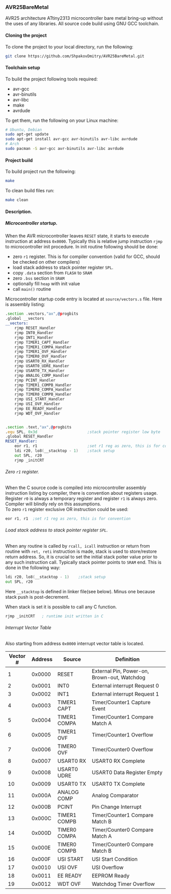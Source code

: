 ### AVR25BareMetal
AVR25 architecture ATtiny2313 microcontroller bare metal bring-up without
the uses of any libraries.
All source code build using GNU GCC toolchain.

#### Cloning the project
To clone the project to your local directory, run the following:
```bash
git clone https://github.com/ShpakovDmitry/AVR25BareMetal.git
```

#### Toolchain setup
To build the project following tools required:
* avr-gcc
* avr-binutils
* avr-libc
* make
* avrdude

To get them, run the following on your Linux machine:
```bash
# Ubuntu, Debian
sudo apt-get update
sudo apt-get install avr-gcc avr-binutils avr-libc avrdude
# Arch
sudo pacman -S avr-gcc avr-binutils avr-libc avrdude
```

#### Project build
To build project run the following:
```bash
make
```
To clean build files run:
```bash
make clean
```

#### Description.
##### Microcontroller startup.
When the AVR microcontroller leaves `RESET` state, it starts to execute
instruction at address `0x0000`.
Typically this is relative jump instruction `rjmp` to microcontroller init
procedure. In init routine following should be done:
* zero `r1` register. This is for compiler convention (valid for GCC, should be
checked on other compilers)
* load stack address to stack pointer register `SPL`.
* copy `.data` section from `FLASH` to `SRAM`
* zero `.bss` section in `SRAM`
* optionally fill `heap` with init value
* call `main()` routine

Microcontroller startup code entry is located at `source/vectors.s` file. Here
is assembly listing:
```asm
.section .vectors,"ax",@progbits
.global __vectors
__vectors:
    rjmp RESET_Handler
    rjmp INT0_Handler
    rjmp INT1_Handler
    rjmp TIMER1_CAPT_Handler
    rjmp TIMER1_COMPA_Handler
    rjmp TIMER1_OVF_Handler
    rjmp TIMER0_OVF_Handler
    rjmp USART0_RX_Handler
    rjmp USART0_UDRE_Handler
    rjmp USART0_TX_Handler
    rjmp ANALOG_COMP_Handler
    rjmp PCINT_Handler
    rjmp TIMER1_COMPB_Handler
    rjmp TIMER0_COMPA_Handler
    rjmp TIMER0_COMPB_Handler
    rjmp USI_START_Handler
    rjmp USI_OVF_Handler
    rjmp EE_READY_Handler
    rjmp WDT_OVF_Handler


.section .text,"ax",@progbits
.equ SPL, 0x3d                      ;stack pointer register low byte
.global RESET_Handler
RESET_Handler:
    eor r1, r1                      ;set r1 reg as zero, this is for convention
    ldi r20, lo8(__stacktop - 1)    ;stack setup
    out SPL, r20
    rjmp _initCRT
```

###### Zero `r1` register.
When the C source code is compiled into microcontroller assembly instruction
listing by compiler, there is convention about registers usage. Register `r0`
is always a temporary register and register `r1` is always zero. Compiler
will blindly rely on this assumptions.\
To zero `r1` register exclusive OR instruction could be used:
```asm
eor r1, r1  ;set r1 reg as zero, this is for convention
```
###### Load stack address to stack pointer register `SPL`.
When any routine is called by `rcall, icall` instruction or return from routine
with `ret, reti` instruction is made, stack is used to store/restore return
address. So, it is crucial to set the initial stack poiter value prior to any
such instruction call. Typically stack pointer points to `SRAM` end. This is 
done in the following way:
```asm
ldi r20, lo8(__stacktop - 1)    ;stack setup
out SPL, r20
```
Here `__stacktop` is defined in linker file(see below). Minus one because
stack push is post-decrement.

When stack is set it is possible to call any C function.
```asm
rjmp _initCRT   ; runtime init written in C
```


###### Interrupt Vector Table
Also starting from address `0x0000` interrupt vector table is located.

| Vector # | Address | Source | Definition                                    |
|----------|---------|--------|-----------------------------------------------|
|   1      | 0x0000  |RESET       |External Pin, Power-on, Brown-out, Watchdog|
|   2      | 0x0001  |INT0        |External interrupt Request 0               |
|   3      | 0x0002  |INT1        |External interrupt Request 1               |
|   4      | 0x0003  |TIMER1 CAPT |Timer/Counter1 Capture Event               |
|   5      | 0x0004  |TIMER1 COMPA|Timer/Counter1 Compare Match A             |
|   6      | 0x0005  |TIMER1 OVF  |Timer/Counter1 Overflow                    |
|   7      | 0x0006  |TIMER0 OVF  |Timer/Counter0 Overflow                    |
|   8      | 0x0007  |USART0 RX   |USART0 RX Complete                         |
|   9      | 0x0008  |USART0 UDRE |USART0 Data Register Empty                 |
|   10     | 0x0009  |USART0 TX   |USART0 TX Complete                         |
|   11     | 0x000A  |ANALOG COMP |Analog Comparator                          |
|   12     | 0x000B  |PCINT       |Pin Change Interrupt                       |
|   13     | 0x000C  |TIMER1 COMPB|Timer/Counter1 Compare Match B             |
|   14     | 0x000D  |TIMER0 COMPA|Timer/Counter0 Compare Match A             |
|   15     | 0x000E  |TIMER0 COMPB|Timer/Counter0 Compare Match B             |
|   16     | 0x000F  |USI START   |USI Start Condition                        |
|   17     | 0x0010  |USI OVF     |USI Overflow                               |
|   18     | 0x0011  |EE READY    |EEPROM Ready                               |
|   19     | 0x0012  |WDT OVF     |Watchdog Timer Overflow                    |
